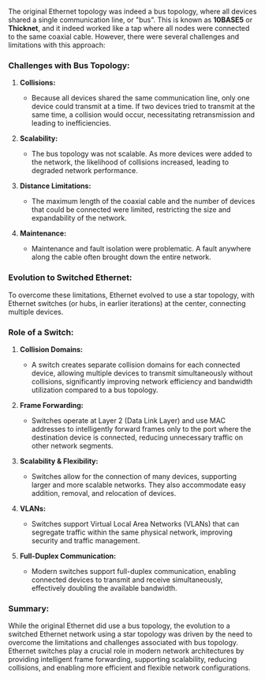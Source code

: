 The original Ethernet topology was indeed a bus topology, where all devices shared a single communication line, or "bus". This is known as **10BASE5** or **Thicknet**, and it indeed worked like a tap where all nodes were connected to the same coaxial cable. However, there were several challenges and limitations with this approach:

### Challenges with Bus Topology:
1. **Collisions:**
   - Because all devices shared the same communication line, only one device could transmit at a time. If two devices tried to transmit at the same time, a collision would occur, necessitating retransmission and leading to inefficiencies.

2. **Scalability:**
   - The bus topology was not scalable. As more devices were added to the network, the likelihood of collisions increased, leading to degraded network performance.

3. **Distance Limitations:**
   - The maximum length of the coaxial cable and the number of devices that could be connected were limited, restricting the size and expandability of the network.

4. **Maintenance:**
   - Maintenance and fault isolation were problematic. A fault anywhere along the cable often brought down the entire network.

### Evolution to Switched Ethernet:
To overcome these limitations, Ethernet evolved to use a star topology, with Ethernet switches (or hubs, in earlier iterations) at the center, connecting multiple devices.

### Role of a Switch:
1. **Collision Domains:**
   - A switch creates separate collision domains for each connected device, allowing multiple devices to transmit simultaneously without collisions, significantly improving network efficiency and bandwidth utilization compared to a bus topology.
   
2. **Frame Forwarding:**
   - Switches operate at Layer 2 (Data Link Layer) and use MAC addresses to intelligently forward frames only to the port where the destination device is connected, reducing unnecessary traffic on other network segments.
   
3. **Scalability & Flexibility:**
   - Switches allow for the connection of many devices, supporting larger and more scalable networks. They also accommodate easy addition, removal, and relocation of devices.
   
4. **VLANs:**
   - Switches support Virtual Local Area Networks (VLANs) that can segregate traffic within the same physical network, improving security and traffic management.

5. **Full-Duplex Communication:**
   - Modern switches support full-duplex communication, enabling connected devices to transmit and receive simultaneously, effectively doubling the available bandwidth.

### Summary:
While the original Ethernet did use a bus topology, the evolution to a switched Ethernet network using a star topology was driven by the need to overcome the limitations and challenges associated with bus topology. Ethernet switches play a crucial role in modern network architectures by providing intelligent frame forwarding, supporting scalability, reducing collisions, and enabling more efficient and flexible network configurations.
